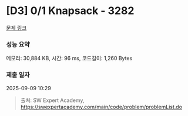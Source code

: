# [D3] 0/1 Knapsack - 3282 

[문제 링크](https://swexpertacademy.com/main/code/problem/problemDetail.do?contestProbId=AWBJAVpqrzQDFAWr) 

### 성능 요약

메모리: 30,884 KB, 시간: 96 ms, 코드길이: 1,260 Bytes

### 제출 일자

2025-09-09 10:29



> 출처: SW Expert Academy, https://swexpertacademy.com/main/code/problem/problemList.do